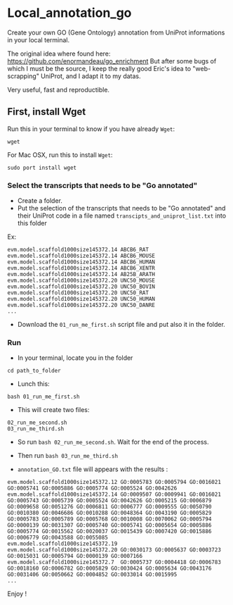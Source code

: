 # Local_annotation_go
Create your own GO (Gene Ontology) annotation from UniProt informations in your local terminal.

The original idea where found here: https://github.com/enormandeau/go_enrichment
But after some bugs of which I must be the source, I keep the really good Eric's idea to "web-scrapping" UniProt, and I adapt it to my datas.

Very useful, fast and reproductible.

## First, install  Wget

Run this in your terminal to know if you have already `Wget`:

```
wget
```

For Mac OSX, run this to install `Wget`:
```
sudo port install wget
```

### Select the transcripts that needs to be "Go annotated"
 - Create a folder.
 - Put the selection of the transcripts that needs to be "Go annotated" and their UniProt code in a file named `transcipts_and_uniprot_list.txt` into this folder
 
 Ex:
 
 ```
evm.model.scaffold1000size145372.14 ABCB6_RAT
evm.model.scaffold1000size145372.14 ABCB6_MOUSE
evm.model.scaffold1000size145372.14 ABCB6_HUMAN
evm.model.scaffold1000size145372.14 ABCB6_XENTR
evm.model.scaffold1000size145372.14 AB25B_ARATH
evm.model.scaffold1000size145372.20 UNC50_MOUSE
evm.model.scaffold1000size145372.20 UNC50_BOVIN
evm.model.scaffold1000size145372.20 UNC50_RAT
evm.model.scaffold1000size145372.20 UNC50_HUMAN
evm.model.scaffold1000size145372.20 UNC50_DANRE
...
 ```

- Download the `01_run_me_first.sh` script file and put also it in the folder.

### Run

- In your terminal, locate you in the folder 
```
cd path_to_folder
```

- Lunch this:
```
bash 01_run_me_first.sh
```

- This will create two files:
```
02_run_me_second.sh
03_run_me_third.sh
```

- So run `bash 02_run_me_second.sh`. Wait for the end of the process.

- Then run `bash 03_run_me_third.sh`

- `annotation_GO.txt` file will appears with the results :
```
evm.model.scaffold1000size145372.12	GO:0005783 GO:0005794 GO:0016021 GO:0005741 GO:0005886 GO:0005774 GO:0005524 GO:0042626 
evm.model.scaffold1000size145372.14	GO:0009507 GO:0009941 GO:0016021 GO:0005743 GO:0005739 GO:0005524 GO:0042626 GO:0005215 GO:0006879 GO:0009658 GO:0051276 GO:0006811 GO:0006777 GO:0009555 GO:0050790 GO:0010380 GO:0046686 GO:0010288 GO:0048364 GO:0043190 GO:0005829 GO:0005783 GO:0005789 GO:0005768 GO:0010008 GO:0070062 GO:0005794 GO:0000139 GO:0031307 GO:0005740 GO:0005741 GO:0005654 GO:0005886 GO:0005774 GO:0015562 GO:0020037 GO:0015439 GO:0007420 GO:0015886 GO:0006779 GO:0043588 GO:0055085 
evm.model.scaffold1000size145372.19	
evm.model.scaffold1000size145372.20	GO:0030173 GO:0005637 GO:0003723 GO:0015031 GO:0005794 GO:0000139 GO:0007166 
evm.model.scaffold1000size145372.7	GO:0005737 GO:0004418 GO:0006783 GO:0018160 GO:0006782 GO:0005829 GO:0030424 GO:0005634 GO:0043176 GO:0031406 GO:0050662 GO:0004852 GO:0033014 GO:0015995 
...
```

Enjoy !


